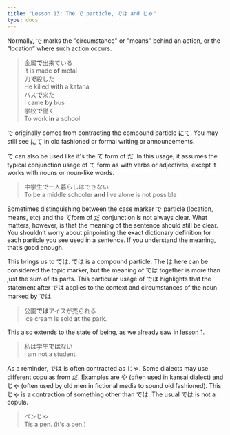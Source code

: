 ```yaml
---
title: "Lesson 13: The で particle, では and じゃ"
type: docs
---
```



Normally, で marks the "circumstance" or "means" behind an action, or the “location” where such action occurs. 

> 金属<b>で</b>出来ている  
> It is made <b>of</b> metal<br>
> 刀<b>で</b>殺した  
> He killed <b>with</b> a katana<br>
> バス<b>で</b>来た  
> I came <b>by</b> bus<br>
> 学校<b>で</b>働く  
> To work <b>in</b> a school


で originally comes from contracting the compound particle にて. You may still see にて in old fashioned or formal writing or announcements.

で can also be used like it's the て form of だ. In this usage, it assumes the typical conjunction usage of て form as with verbs or adjectives, except it works with nouns or noun-like words.

> 中学生<b>で</b>一人暮らしはできない  
> To be a middle schooler <b>and</b> live alone is not possible


Sometimes distinguishing between the case marker で particle (location, means, etc) and the てform of だ conjunction is not always clear. What matters, however, is that the meaning of the sentence should still be clear. You shouldn’t worry about pinpointing the exact dictionary definition for each particle you see used in a sentence. If you understand the meaning, that’s good enough.

This brings us to では. では is a compound particle. The は here can be considered the topic marker, but the meaning of では together is more than just the sum of its parts. This particular usage of では highlights that the statement after では applies to the context and circumstances of the noun marked by では.

> 公園<b>では</b>アイスが売られる  <br>
> Ice cream is sold <b>at</b> the park.

This also extends to the state of being, as we already saw in [lesson 1](./Lesson1.md).

> 私は学生<b>では</b>ない  <br>
> I am not a student.


As a reminder, では is often contracted as じゃ. Some dialects may use different copulas from だ. Examples are や (often used in kansai dialect) and じゃ (often used by old men in fictional media to sound old fashioned). This じゃ is a contraction of something other than では. The usual では is not a copula.

> ペンじゃ  <br>
> Tis a pen. (it's a pen.)
